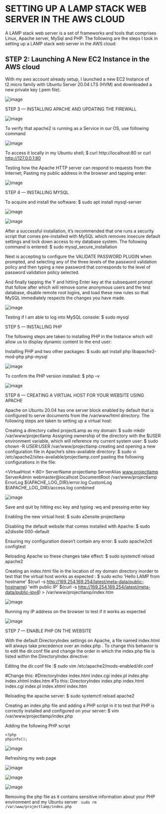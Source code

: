 # SETTING UP A LAMP STACK WEB SERVER IN THE AWS CLOUD

A LAMP stack web server is a set of frameworks and tools that comprises Linux, Apache server, MySql and PHP. The following are the steps I took in setting up a LAMP stack web server in the AWS cloud:

## STEP 2: Launching A New EC2 Instance in the AWS cloud
With my aws account already setup, I launched a new EC2 Instance of t2.micro family with Ubuntu Server 20.04 LTS (HVM) and downloaded a new private key (.pem file).


![image](https://github.com/Iyohasylvester/darey.io-projects/assets/133134564/d76edd8c-a3c1-4fcc-9ded-8694c038df4c)

STEP 3 — INSTALLING APACHE AND UPDATING THE FIREWALL

![image](https://github.com/Iyohasylvester/darey.io-projects/assets/133134564/2e537ccb-c663-471a-9bf4-4e535f26e0d5)

To verify that apache2 is running as a Service in our OS, use following command

![image](https://github.com/Iyohasylvester/darey.io-projects/assets/133134564/cc6dba3b-a96b-476b-bbf2-c4c8c376cc4d)


To access it locally in my Ubuntu shell; $ curl http://localhost:80 or curl http://127.0.0.1:80

Testing how the Apache HTTP server can respond to requests from the Internet; Pasting my public address in the browser and tapping enter:

![image](https://github.com/Iyohasylvester/darey.io-projects/assets/133134564/33367a93-d20b-4706-9da3-1021cea973e3)

STEP 4 — INSTALLING MYSQL

To acquire and install the software: $ sudo apt install mysql-server

![image](https://github.com/Iyohasylvester/darey.io-projects/assets/133134564/86fdc434-d397-44f6-bbce-1c5bea2921eb)

![image](https://github.com/Iyohasylvester/darey.io-projects/assets/133134564/19162108-8bdc-40be-a70c-e6caa05a33f9)


After a successful installation, it’s recommended that one runs a security script that comes pre-installed with MySQL which removes insecure default settings and lock down access to my database system. The following command is entered: $ sudo mysql_secure_installation

Next is accepting to configure the VALIDATE PASSWORD PLUGIN when prompted, and selecting any of the three levels of the password validation policy and then typing a new password that corresponds to the level of password validation policy selected.

And finally tapping the Y and hitting Enter key at the subsequent prompt that follow after which will remove some anonymous users and the test database, disable remote root logins, and load these new rules so that MySQL immediately respects the changes you have made.


![image](https://github.com/Iyohasylvester/darey.io-projects/assets/133134564/00a58b19-3e07-47b3-96a0-67a0dff5498d)

Testing if I am able to log into MySQL console: $ sudo mysql


STEP 5 — INSTALLING PHP

The following steps are taken to installing PHP in the Instance which will allow us to display dynamic content to the end user:

Installing PHP and two other packages: $ sudo apt install php libapache2-mod-php php-mysql


![image](https://github.com/Iyohasylvester/darey.io-projects/assets/133134564/95db23b0-9fd5-49ed-9af1-b6dcd9e038e7)


To confirm the PHP version installed: $ php –v

![image](https://github.com/Iyohasylvester/darey.io-projects/assets/133134564/cfb7bf81-eed4-48f0-b6e7-c33690bf6f5c)


STEP 6 — CREATING A VIRTUAL HOST FOR YOUR WEBSITE USING APACHE

Apache on Ubuntu 20.04 has one server block enabled by default that is configured to serve documents from the /var/www/html directory. The following steps are taken to setting up a virtual host:

Creating a directory called projectLamp as my domain: $ sudo mkdir /var/www/projectlamp
Assigning ownership of the directory with the $USER environment variable, which will reference my current system user: $ sudo chown -R $USER:$USER /var/www/projectlamp
creating and opening a new configuration file in Apache’s sites-available directory: $ sudo vi /etc/apache2/sites-available/projectlamp.conf
pasting the following configurations in the file:

<VirtualHost *:80>
	    ServerName projectlamp
	    ServerAlias www.projectlamp 
	    ServerAdmin webmaster@localhost
	    DocumentRoot /var/www/projectlamp
	    ErrorLog ${APACHE_LOG_DIR}/error.log
	    CustomLog ${APACHE_LOG_DIR}/access.log combined
	</VirtualHost>
  
  ![image](https://github.com/Iyohasylvester/darey.io-projects/assets/133134564/ef12a152-5205-429a-9d90-7380da8e4ae6)


Save and quit by hitting esc key and typing :wq and pressing enter key

Enabling the new virtual host: $ sudo a2ensite projectlamp

Disabling the default website that comes installed with Apache: $ sudo a2dissite 000-default

Ensuring my configuration doesn’t contain any error: $ sudo apache2ctl configtest

Reloading Apache so these changes take effect: $ sudo systemctl reload apache2

Creating an index.html file in the location of my domain directory inorder to test that the virtual host works as expected : $ sudo echo 'Hello LAMP from hostname' $(curl -s http://169.254.169.254/latest/meta-data/public-hostname) 'with public IP' $(curl -s http://169.254.169.254/latest/meta-data/public-ipv4) > /var/www/projectlamp/index.htm


![image](https://github.com/Iyohasylvester/darey.io-projects/assets/133134564/a60f8325-e3b3-474d-a187-06017c7049e1)


Running my IP address on the browser to test if it works as expected

![image](https://github.com/Iyohasylvester/darey.io-projects/assets/133134564/2f739095-936c-4bcc-8c29-e213748dd127)


STEP 7 — ENABLE PHP ON THE WEBSITE

With the default DirectoryIndex settings on Apache, a file named index.html will always take precedence over an index.php . To change this behavior is to edit the dir.conf file and change the order in which the index.php file is listed within the DirectoryIndex directive:

Editing the dir.conf file :$ sudo vim /etc/apache2/mods-enabled/dir.conf

<IfModule mod_dir.c>
        #Change this:
        #DirectoryIndex index.html index.cgi index.pl index.php index.xhtml index.htm
        #To this:
        DirectoryIndex index.php index.html index.cgi index.pl index.xhtml index.htm
</IfModule>


Reloading the apache server: $ sudo systemctl reload apache2

Creating an index.php file and adding a PHP script in it to test that PHP is correctly installed and configured on your server: $ vim /var/www/projectlamp/index.php

Adding the following PHP script
```
<?php
phpinfo();
```


![image](https://github.com/Iyohasylvester/darey.io-projects/assets/133134564/c4978995-3cd8-4ebd-8938-6ef567fa27a7)

Refreshing my web page

![image](https://github.com/Iyohasylvester/darey.io-projects/assets/133134564/4a263919-a066-4dce-a29d-dcfbed588245)



![image](https://github.com/Iyohasylvester/darey.io-projects/assets/133134564/8118396b-33e2-4cc5-b1c0-f4bd3c66f6ef)


![image](https://github.com/Iyohasylvester/darey.io-projects/assets/133134564/477e6ec1-8a2a-402b-a6d7-3be374929aef)

Removing the php file as it contains sensitive information about your PHP environment and my Ubuntu server 
` sudo rm /var/www/projectlamp/index.php`


